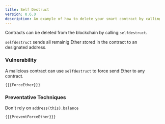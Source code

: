 ```yaml
---
title: Self Destruct
version: 0.6.0
description: An example of how to delete your smart contract by calling seldestruct in Solidity
---
```


Contracts can be deleted from the blockchain by calling `selfdestruct`.

`selfdestruct` sends all remainig Ether stored in the contract to an
designated address.

### Vulnerability

A malicious contract can use `selfdestruct` to
force send Ether to any contract.

```solidity
{{{ForceEther}}}
```

### Preventative Techniques

Don't rely on `address(this).balance`

```solidity
{{{PreventForceEther}}}
```
